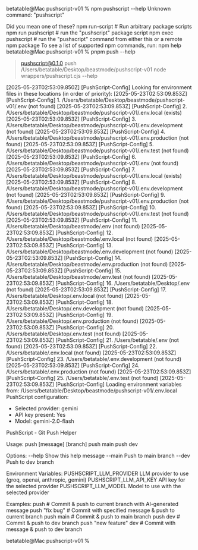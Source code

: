 betatable@Mac pushscript-v01 % npm pushscript --help
Unknown command: "pushscript"


Did you mean one of these?
  npm run-script # Run arbitrary package scripts
  npm run pushscript # run the "pushscript" package script
  npm exec pushscript # run the "pushscript" command from either this or a remote npm package
To see a list of supported npm commands, run:
  npm help
betatable@Mac pushscript-v01 % pnpm push --help

> pushscript@0.1.0 push /Users/betatable/Desktop/beastmode/pushscript-v01
> node wrappers/pushscript.cjs --help

[2025-05-23T02:53:09.850Z] [PushScript-Config] Looking for environment files in these locations (in order of priority):
[2025-05-23T02:53:09.853Z] [PushScript-Config]   1. /Users/betatable/Desktop/beastmode/pushscript-v01/.env (not found)
[2025-05-23T02:53:09.853Z] [PushScript-Config]   2. /Users/betatable/Desktop/beastmode/pushscript-v01/.env.local (exists)
[2025-05-23T02:53:09.853Z] [PushScript-Config]   3. /Users/betatable/Desktop/beastmode/pushscript-v01/.env.development (not found)
[2025-05-23T02:53:09.853Z] [PushScript-Config]   4. /Users/betatable/Desktop/beastmode/pushscript-v01/.env.production (not found)
[2025-05-23T02:53:09.853Z] [PushScript-Config]   5. /Users/betatable/Desktop/beastmode/pushscript-v01/.env.test (not found)
[2025-05-23T02:53:09.853Z] [PushScript-Config]   6. /Users/betatable/Desktop/beastmode/pushscript-v01/.env (not found)
[2025-05-23T02:53:09.853Z] [PushScript-Config]   7. /Users/betatable/Desktop/beastmode/pushscript-v01/.env.local (exists)
[2025-05-23T02:53:09.853Z] [PushScript-Config]   8. /Users/betatable/Desktop/beastmode/pushscript-v01/.env.development (not found)
[2025-05-23T02:53:09.853Z] [PushScript-Config]   9. /Users/betatable/Desktop/beastmode/pushscript-v01/.env.production (not found)
[2025-05-23T02:53:09.853Z] [PushScript-Config]   10. /Users/betatable/Desktop/beastmode/pushscript-v01/.env.test (not found)
[2025-05-23T02:53:09.853Z] [PushScript-Config]   11. /Users/betatable/Desktop/beastmode/.env (not found)
[2025-05-23T02:53:09.853Z] [PushScript-Config]   12. /Users/betatable/Desktop/beastmode/.env.local (not found)
[2025-05-23T02:53:09.853Z] [PushScript-Config]   13. /Users/betatable/Desktop/beastmode/.env.development (not found)
[2025-05-23T02:53:09.853Z] [PushScript-Config]   14. /Users/betatable/Desktop/beastmode/.env.production (not found)
[2025-05-23T02:53:09.853Z] [PushScript-Config]   15. /Users/betatable/Desktop/beastmode/.env.test (not found)
[2025-05-23T02:53:09.853Z] [PushScript-Config]   16. /Users/betatable/Desktop/.env (not found)
[2025-05-23T02:53:09.853Z] [PushScript-Config]   17. /Users/betatable/Desktop/.env.local (not found)
[2025-05-23T02:53:09.853Z] [PushScript-Config]   18. /Users/betatable/Desktop/.env.development (not found)
[2025-05-23T02:53:09.853Z] [PushScript-Config]   19. /Users/betatable/Desktop/.env.production (not found)
[2025-05-23T02:53:09.853Z] [PushScript-Config]   20. /Users/betatable/Desktop/.env.test (not found)
[2025-05-23T02:53:09.853Z] [PushScript-Config]   21. /Users/betatable/.env (not found)
[2025-05-23T02:53:09.853Z] [PushScript-Config]   22. /Users/betatable/.env.local (not found)
[2025-05-23T02:53:09.853Z] [PushScript-Config]   23. /Users/betatable/.env.development (not found)
[2025-05-23T02:53:09.853Z] [PushScript-Config]   24. /Users/betatable/.env.production (not found)
[2025-05-23T02:53:09.853Z] [PushScript-Config]   25. /Users/betatable/.env.test (not found)
[2025-05-23T02:53:09.853Z] [PushScript-Config] Loading environment variables from: /Users/betatable/Desktop/beastmode/pushscript-v01/.env.local
PushScript configuration:
- Selected provider: gemini
- API key present: Yes
- Model: gemini-2.0-flash

PushScript - Git Push Helper

Usage:
  push [message] [branch]
  push main
  push dev

Options:
  --help           Show this help message
  --main           Push to main branch
  --dev            Push to dev branch
  
Environment Variables:
  PUSHSCRIPT_LLM_PROVIDER     LLM provider to use (groq, openai, anthropic, gemini)
  PUSHSCRIPT_LLM_API_KEY      API key for the selected provider
  PUSHSCRIPT_LLM_MODEL        Model to use with the selected provider

Examples:
  push                     # Commit & push to current branch with AI-generated message
  push "fix bug"           # Commit with specified message & push to current branch
  push main                # Commit & push to main branch 
  push dev                 # Commit & push to dev branch
  push "new feature" dev   # Commit with message & push to dev branch
  
betatable@Mac pushscript-v01 % 